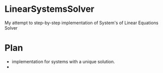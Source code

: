 # LinearSystemsSolver
My attempt to step-by-step implementation of System's of Linear Equations Solver

# Plan
- implementation for systems with a unique solution.
- 
